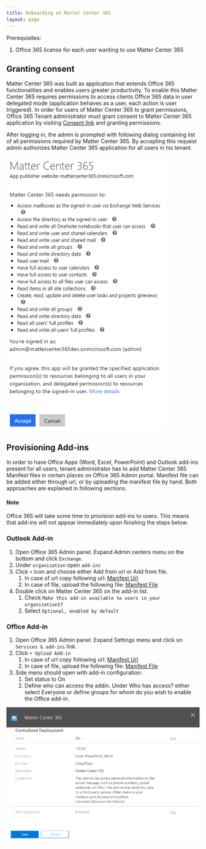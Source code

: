 ```yaml
---
title: Onboarding on Matter Center 365
layout: page
---
```


Prerequisites:
1. Office 365 license for each user wanting to use Matter Center 365


## Granting consent

Matter Center 365 was built as application that extends Office 365 functionalities and enables users greater productivity. To enable this Matter Center 365 requires permissions to access clients Office 365 data in user delegated mode (application behaves as a user, each action is user triggered). In order for users of Matter Center 365 to grant permissions, Office 365 Tenant administrator must grant consent to Matter Center 365 application by visiting [Consent link](https://hidden) and granting permissions.

After logging in, the admin is prompted with following dialog containing list of all permissions required by Matter Center 365. By accepting this request admin authorizes Matter Center 365 application for all users in his tenant.

![](/images/screenshots/PermissionGrant.PNG)


## Provisioning Add-ins

In order to have Office Apps (Word, Excel, PowerPoint) and Outlook add-ins present for all users, tenant administrator has to add Matter Center 365 Manifest files in certain places on Office 365 Admin portal. Manifest file can be added either through url, or by uploading the manifest file by hand. Both approaches are  explained in following sections.


#### Note
Office 365 will take some time to provision add-ins to users. This means that add-ins will not appear immediately upon finishing the steps below.

### Outlook Add-in

1. Open Office 365 Admin panel. Expand Admin centers menu on the bottom and click `Exchange`.
2. Under `organization` open `add-ins`
3. Click `+` icon and choose either Add from url or Add from file.
    1. In case of url copy following url: [Manifest Url](/manifest/OutlookAddIn.xml)
    2. In case of file, upload the following file: [Manifest File](/manifest/OutlookAddIn.xml)
4. Double click on Matter Center 365 on the add-in list.
    1. Check `Make this add-in available to users in your organizationIf `
    2. Select `Optional, enabled by default`


### Office Add-in

1. Open Office 365 Admin panel. Expand Settings menu and click on `Services & add-ins` link.
2. Click `+ Upload Add-in`
    1. In case of url copy following url: [Manifest Url](/manifest/OutlookAddIn.xml)
    2. In case of file, upload the following file: [Manifest File](/manifest/OutlookAddIn.xml)
3. Side menu should open with add-in configuration:
    1. Set status to On
    2. Define who can access the addin. Under Who has access? either select Everyone or define groups for whom do you wish to enable the Office add-in.

![](/images/screenshots/OfficeAddinConfiguration.PNG)
